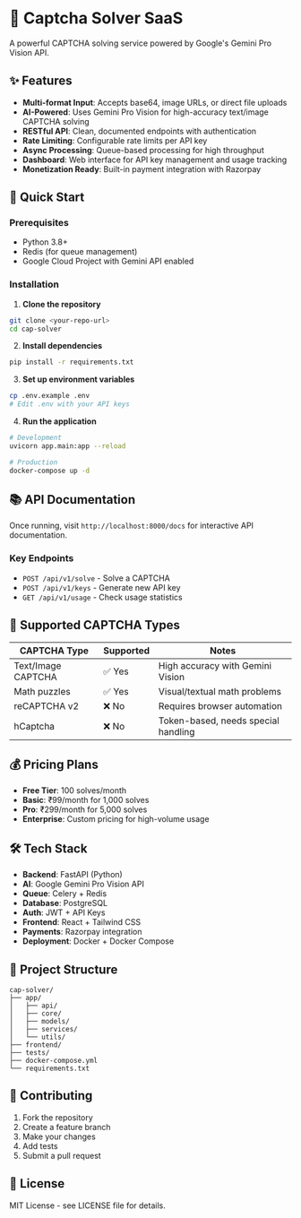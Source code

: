 # 🧩 Captcha Solver SaaS

A powerful CAPTCHA solving service powered by Google's Gemini Pro Vision API.

## ✨ Features

- **Multi-format Input**: Accepts base64, image URLs, or direct file uploads
- **AI-Powered**: Uses Gemini Pro Vision for high-accuracy text/image CAPTCHA solving
- **RESTful API**: Clean, documented endpoints with authentication
- **Rate Limiting**: Configurable rate limits per API key
- **Async Processing**: Queue-based processing for high throughput
- **Dashboard**: Web interface for API key management and usage tracking
- **Monetization Ready**: Built-in payment integration with Razorpay

## 🚀 Quick Start

### Prerequisites
- Python 3.8+
- Redis (for queue management)
- Google Cloud Project with Gemini API enabled

### Installation

1. **Clone the repository**
```bash
git clone <your-repo-url>
cd cap-solver
```

2. **Install dependencies**
```bash
pip install -r requirements.txt
```

3. **Set up environment variables**
```bash
cp .env.example .env
# Edit .env with your API keys
```

4. **Run the application**
```bash
# Development
uvicorn app.main:app --reload

# Production
docker-compose up -d
```

## 📚 API Documentation

Once running, visit `http://localhost:8000/docs` for interactive API documentation.

### Key Endpoints

- `POST /api/v1/solve` - Solve a CAPTCHA
- `POST /api/v1/keys` - Generate new API key
- `GET /api/v1/usage` - Check usage statistics

## 🧠 Supported CAPTCHA Types

| CAPTCHA Type | Supported | Notes |
|--------------|-----------|-------|
| Text/Image CAPTCHA | ✅ Yes | High accuracy with Gemini Vision |
| Math puzzles | ✅ Yes | Visual/textual math problems |
| reCAPTCHA v2 | ❌ No | Requires browser automation |
| hCaptcha | ❌ No | Token-based, needs special handling |

## 💰 Pricing Plans

- **Free Tier**: 100 solves/month
- **Basic**: ₹99/month for 1,000 solves
- **Pro**: ₹299/month for 5,000 solves
- **Enterprise**: Custom pricing for high-volume usage

## 🛠️ Tech Stack

- **Backend**: FastAPI (Python)
- **AI**: Google Gemini Pro Vision API
- **Queue**: Celery + Redis
- **Database**: PostgreSQL
- **Auth**: JWT + API Keys
- **Frontend**: React + Tailwind CSS
- **Payments**: Razorpay integration
- **Deployment**: Docker + Docker Compose

## 📁 Project Structure

```
cap-solver/
├── app/
│   ├── api/
│   ├── core/
│   ├── models/
│   ├── services/
│   └── utils/
├── frontend/
├── tests/
├── docker-compose.yml
└── requirements.txt
```

## 🤝 Contributing

1. Fork the repository
2. Create a feature branch
3. Make your changes
4. Add tests
5. Submit a pull request

## 📄 License

MIT License - see LICENSE file for details. 